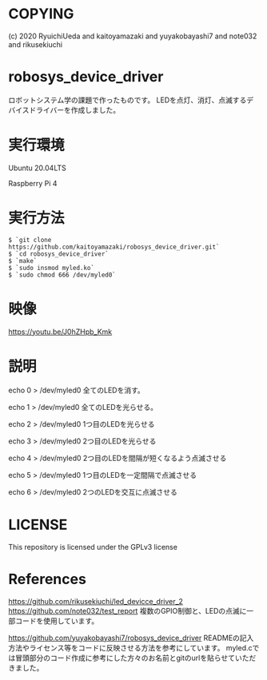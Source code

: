 # COPYING
(c) 2020 RyuichiUeda and kaitoyamazaki and yuyakobayashi7 and note032 and rikusekiuchi 

# robosys_device_driver
ロボットシステム学の課題で作ったものです。 LEDを点灯、消灯、点滅するデバイスドライバーを作成しました。

# 実行環境
Ubuntu 20.04LTS

Raspberry Pi 4


# 実行方法
    $ `git clone https://github.com/kaitoyamazaki/robosys_device_driver.git`
    $ `cd robosys_device_driver`
    $ `make`
    $ `sudo insmod myled.ko`
    $ `sudo chmod 666 /dev/myled0`
    

# 映像
https://youtu.be/J0hZHpb_Kmk

# 説明
echo 0 > /dev/myled0    全てのLEDを消す。

echo 1 > /dev/myled0    全てのLEDを光らせる。

echo 2 > /dev/myled0    1つ目のLEDを光らせる

echo 3 > /dev/myled0    2つ目のLEDを光らせる

echo 4 > /dev/myled0    2つ目のLEDを間隔が短くなるよう点滅させる

echo 5 > /dev/myled0    1つ目のLEDを一定間隔で点滅させる

echo 6 > /dev/myled0    2つのLEDを交互に点滅させる

# LICENSE
This repository is licensed under the GPLv3 license

# References
https://github.com/rikusekiuchi/led_devicce_driver_2
https://github.com/note032/test_report
複数のGPIO制御と、LEDの点滅に一部コードを使用しています。

https://github.com/yuyakobayashi7/robosys_device_driver
READMEの記入方法やライセンス等をコードに反映させる方法を参考にしています。
myled.cでは冒頭部分のコード作成に参考にした方々のお名前とgitのurlを貼らせていただきました。

